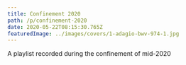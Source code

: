 ```yaml
---
title: Confinement 2020
path: /p/confinement-2020
date: 2020-05-22T08:15:30.765Z
featuredImage: ../images/covers/1-adagio-bwv-974-1.jpg
---
```


A playlist recorded during the confinement of mid-2020
